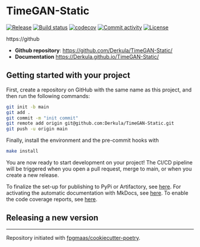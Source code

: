 # TimeGAN-Static

[![Release](https://img.shields.io/github/v/release/Derkula/TimeGAN-Static)](https://img.shields.io/github/v/release/Derkula/TimeGAN-Static)
[![Build status](https://img.shields.io/github/actions/workflow/status/Derkula/TimeGAN-Static/main.yml?branch=main)](https://github.com/Derkula/TimeGAN-Static/actions/workflows/main.yml?query=branch%3Amain)
[![codecov](https://codecov.io/gh/Derkula/TimeGAN-Static/branch/main/graph/badge.svg)](https://codecov.io/gh/Derkula/TimeGAN-Static)
[![Commit activity](https://img.shields.io/github/commit-activity/m/Derkula/TimeGAN-Static)](https://img.shields.io/github/commit-activity/m/Derkula/TimeGAN-Static)
[![License](https://img.shields.io/github/license/Derkula/TimeGAN-Static)](https://img.shields.io/github/license/Derkula/TimeGAN-Static)

https://github

- **Github repository**: <https://github.com/Derkula/TimeGAN-Static/>
- **Documentation** <https://Derkula.github.io/TimeGAN-Static/>

## Getting started with your project

First, create a repository on GitHub with the same name as this project, and then run the following commands:

```bash
git init -b main
git add .
git commit -m "init commit"
git remote add origin git@github.com:Derkula/TimeGAN-Static.git
git push -u origin main
```

Finally, install the environment and the pre-commit hooks with

```bash
make install
```

You are now ready to start development on your project!
The CI/CD pipeline will be triggered when you open a pull request, merge to main, or when you create a new release.

To finalize the set-up for publishing to PyPi or Artifactory, see [here](https://fpgmaas.github.io/cookiecutter-poetry/features/publishing/#set-up-for-pypi).
For activating the automatic documentation with MkDocs, see [here](https://fpgmaas.github.io/cookiecutter-poetry/features/mkdocs/#enabling-the-documentation-on-github).
To enable the code coverage reports, see [here](https://fpgmaas.github.io/cookiecutter-poetry/features/codecov/).

## Releasing a new version



---

Repository initiated with [fpgmaas/cookiecutter-poetry](https://github.com/fpgmaas/cookiecutter-poetry).
